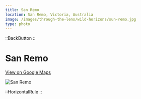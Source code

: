 ```yaml
---
title: San Remo
location: San Remo, Victoria, Australia
image: /images/through-the-lens/wild-horizons/sun-remo.jpg
type: photo
---
```


::BackButton
::

# San Remo

<a href="https://www.google.com/maps/search/?api=1&query=San+Remo,+Victoria,+Australia" target="_blank" rel="noopener noreferrer">View on Google Maps</a>

![San Remo](/images/through-the-lens/wild-horizons/sun-remo.jpg)

<div class="mb-8"></div>

::HorizontalRule
::
